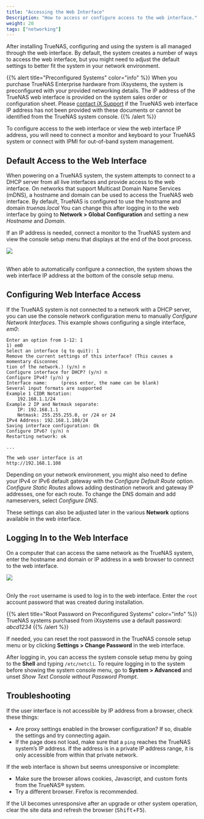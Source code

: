 ```yaml
---
title: "Accessing the Web Interface"
Description: "How to access or configure access to the web interface."
weight: 20
tags: ["networking"]
---
```


After installing TrueNAS, configuring and using the system is all managed through the web interface.
By default, the system creates a number of ways to access the web interface, but you might need to adjust the default settings to better fit the system in your network environment.

{{% alert title="Preconfigured Systems" color="info" %}}
When you purchase TrueNAS Enterprise hardware from iXsystems, the system is preconfigured with your provided networking details.
The IP address of the TrueNAS web interface is provided on the system sales order or configuration sheet.
Please [contact iX Support](/hub/tasks/troubleshooting/enterprise-support/#contacting-ixsystems-support) if the TrueNAS web interface IP address has not been provided with these documents or cannot be identified from the TrueNAS system console.
{{% /alert %}}

To configure access to the web interface or view the web interface IP address, you will need to connect a monitor and keyboard to your TrueNAS system or connect with IPMI for out-of-band system management.

## Default Access to the Web Interface

When powering on a TrueNAS system, the system attempts to connect to a DHCP server from all live interfaces and provide access to the web interface.
On networks that support Multicast Domain Name Services (mDNS), a hostname and domain can be used to access the TrueNAS web interface.
By default, TrueNAS is configured to use the hostname and domain *truenas.local*
You can change this after logging in to the web interface by going to **Network > Global Configuration** and setting a new *Hostname* and *Domain*.

If an IP address is needed, connect a monitor to the TrueNAS system and view the console setup menu that displays at the end of the boot process.

<img src="/images/console-menu.png">
<br><br>

When able to automatically configure a connection, the system shows the web interface IP address at the bottom of the console setup menu.

## Configuring Web Interface Access

If the TrueNAS system is not connected to a network with a DHCP server, you can use the console network configuration menu to manually *Configure Network Interfaces*.
This example shows configuring a single interface, *em0*:

```
Enter an option from 1-12: 1
1) em0
Select an interface (q to quit): 1
Remove the current settings of this interface? (This causes a momentary disconnec
tion of the network.) (y/n) n
Configure interface for DHCP? (y/n) n
Configure IPv4? (y/n) y
Interface name:     (press enter, the name can be blank)
Several input formats are supported
Example 1 CIDR Notation:
    192.168.1.1/24
Example 2 IP and Netmask separate:
    IP: 192.168.1.1
    Netmask: 255.255.255.0, or /24 or 24
IPv4 Address: 192.168.1.108/24
Saving interface configuration: Ok
Configure IPv6? (y/n) n
Restarting network: ok

...

The web user interface is at
http://192.168.1.108
```

Depending on your network environment, you might also need to define your IPv4 or IPv6 default gateway with the *Configure Default Route* option.
*Configure Static Routes* allows adding destination network and gateway IP addresses, one for each route.
To change the DNS domain and add nameservers, select *Configure DNS*.

These settings can also be adjusted later in the various **Network** options available in the web interface.

## Logging In to the Web Interface

On a computer that can access the same network as the TrueNAS system, enter the hostname and domain or IP address in a web browser to connect to the web interface.

<img src="/images/tn-core-login.png">
<br><br>

Only the `root` username is used to log in to the web interface.
Enter the `root` account password that was created during installation.

<!-- Update with how to find the randomly generated password -->
{{% alert title="Root Password on Preconfigured Systems" color="info" %}}
TrueNAS systems purchased from iXsystems use a default password: *abcd1234*
{{% /alert %}}

If needed, you can reset the root password in the TrueNAS console setup menu or by clicking **Settings > Change Password** in the web interface.

After logging in, you can access the system console setup menu by going to the **Shell** and typing `/etc/netcli`.
To require logging in to the system before showing the system console menu, go to **System > Advanced** and unset *Show Text Console without Password Prompt*.

## Troubleshooting

If the user interface is not accessible by IP address from a browser, check these things:

* Are proxy settings enabled in the browser configuration?
  If so, disable the settings and try connecting again.
* If the page does not load, make sure that a `ping` reaches the TrueNAS system’s IP address.
  If the address is in a private IP address range, it is only accessible from within that private network.

If the web interface is shown but seems unresponsive or incomplete:

* Make sure the browser allows cookies, Javascript, and custom fonts from the TrueNAS® system.
* Try a different browser. Firefox is recommended.

If the UI becomes unresponsive after an upgrade or other system operation, clear the site data and refresh the browser (<kbd>Shift</kbd>+<kbd>F5</kbd>).
